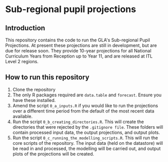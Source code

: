 # Sub-regional pupil projections

## Introduction
This repository contains the code to run the GLA's Sub-regional Pupil Projections. At present these projections are still in development, but are due for release soon. They provide 10-year projections for all National Curriculum Years from Reception up to Year 11, and are released at ITL Level 2 regions.  

## How to run this repository
1. Clone the repository
2. The only R packages required are `data.table` and `forecast`. Ensure you have these installed.
3. Amend the script `0_a_inputs.R` if you would like to run the projections over a different time period from the default of the most recent data available.
4. Run the script `0_b_creating_directories.R`. This will create the directories that were rejected by the `.gitignore file`. These folders will contain processed input data, the output projections, and output plots.
5. Run the script `0_c_running_the_modelling_scripts.R`. This will run the core scripts of the repository. The input data (held on the datastore) will be read in and processed, the modelling will be carried out, and output plots of the projections will be created.
